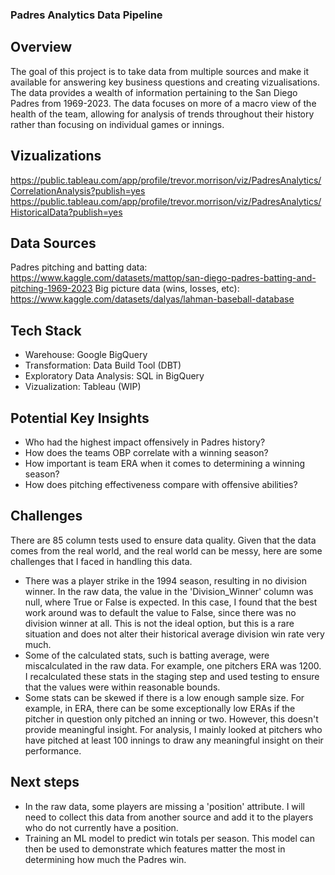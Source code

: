 ### Padres Analytics Data Pipeline

## Overview

The goal of this project is to take data from multiple sources and make it available for answering key business questions and creating vizualisations. The data provides a wealth of information pertaining to the San Diego Padres from 1969-2023. The data focuses on more of a macro view of the health of the team, allowing for analysis of trends throughout their history rather than focusing on individual games or innings. 

## Vizualizations
https://public.tableau.com/app/profile/trevor.morrison/viz/PadresAnalytics/CorrelationAnalysis?publish=yes
https://public.tableau.com/app/profile/trevor.morrison/viz/PadresAnalytics/HistoricalData?publish=yes

## Data Sources
Padres pitching and batting data: https://www.kaggle.com/datasets/mattop/san-diego-padres-batting-and-pitching-1969-2023
Big picture data (wins, losses, etc): https://www.kaggle.com/datasets/dalyas/lahman-baseball-database

## Tech Stack
- Warehouse: Google BigQuery
- Transformation: Data Build Tool (DBT)
- Exploratory Data Analysis: SQL in BigQuery
- Vizualization: Tableau (WIP)

## Potential Key Insights
- Who had the highest impact offensively in Padres history?
- How does the teams OBP correlate with a winning season?
- How important is team ERA when it comes to determining a winning season?
- How does pitching effectiveness compare with offensive abilities?

## Challenges
There are 85 column tests used to ensure data quality. Given that the data comes from the real world, and the real world can be messy, here are some challenges that I faced in handling this data.
- There was a player strike in the 1994 season, resulting in no division winner. In the raw data, the value in the 'Division_Winner' column was null, where True or False is expected. In this case, I found that the best work around was to default the value to False, since there was no division winner at all. This is not the ideal option, but this is a rare situation and does not alter their historical average division win rate very much.
- Some of the calculated stats, such is batting average, were miscalculated in the raw data. For example, one pitchers ERA was 1200. I recalculated these stats in the staging step and used testing to ensure that the values were within reasonable bounds.
- Some stats can be skewed if there is a low enough sample size. For example, in ERA, there can be some exceptionally low ERAs if the pitcher in question only pitched an inning or two. However, this doesn't provide meaningful insight. For analysis, I mainly looked at pitchers who have pitched at least 100 innings to draw any meaningful insight on their performance. 

## Next steps
- In the raw data, some players are missing a 'position' attribute. I will need to collect this data from another source and add it to the players who do not currently have a position. 
- Training an ML model to predict win totals per season. This model can then be used to demonstrate which features matter the most in determining how much the Padres win.
